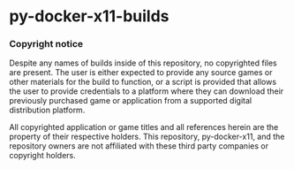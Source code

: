 # py-docker-x11-builds

### Copyright notice

Despite any names of builds inside of this repository, no copyrighted files are present. The user is either expected to provide any source games or other
materials for the build to function, or a script is provided that allows the user to provide credentials to a platform where they can download their
previously purchased game or application from a supported digital distribution platform.

All copyrighted application or game titles and all references herein are the property of their respective holders. 
This repository, py-docker-x11, and the repository owners are not affiliated with these third party companies or copyright holders.

